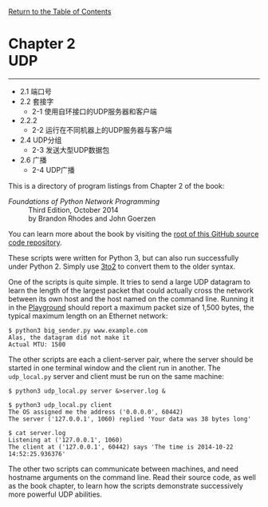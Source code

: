 [Return to the Table of Contents](https://github.com/brandon-rhodes/fopnp#readme)

# Chapter 2<br>UDP
---
* 2.1 端口号
* 2.2 套接字
  * 2-1 使用自环接口的UDP服务器和客户端
* 2.2.2
  * 2-2 运行在不同机器上的UDP服务器与客户端
* 2.4 UDP分组
  * 2-3 发送大型UDP数据包
* 2.6 广播
  * 2-4 UDP广播

This is a directory of program listings from Chapter 2 of the book:

<dl>
<dt><i>Foundations of Python Network Programming</i></dt>
<dd>
Third Edition, October 2014<br>
by Brandon Rhodes and John Goerzen
</dd>
</dl>

You can learn more about the book by visiting the
[root of this GitHub source code repository](https://github.com/brandon-rhodes/fopnp#readme).

These scripts were written for Python 3, but can also run successfully
under Python 2.  Simply use [3to2](https://pypi.python.org/pypi/3to2) to
convert them to the older syntax.

One of the scripts is quite simple.  It tries to send a large UDP
datagram to learn the length of the largest packet that could actually
cross the network between its own host and the host named on the command
line.  Running it in the [Playground](../../playground#readme) should
report a maximum packet size of 1,500 bytes, the typical maximum length
on an Ethernet network:

```
$ python3 big_sender.py www.example.com
Alas, the datagram did not make it
Actual MTU: 1500
```

The other scripts are each a client-server pair, where the server should
be started in one terminal window and the client run in another.  The
`udp_local.py` server and client must be run on the same machine:

```
$ python3 udp_local.py server &>server.log &
```

```
$ python3 udp_local.py client
The OS assigned me the address ('0.0.0.0', 60442)
The server ('127.0.0.1', 1060) replied 'Your data was 38 bytes long'
```

```
$ cat server.log
Listening at ('127.0.0.1', 1060)
The client at ('127.0.0.1', 60442) says 'The time is 2014-10-22 14:52:25.936376'
```

The other two scripts can communicate between machines, and need
hostname arguments on the command line.  Read their source code, as well
as the book chapter, to learn how the scripts demonstrate successively
more powerful UDP abilities.
